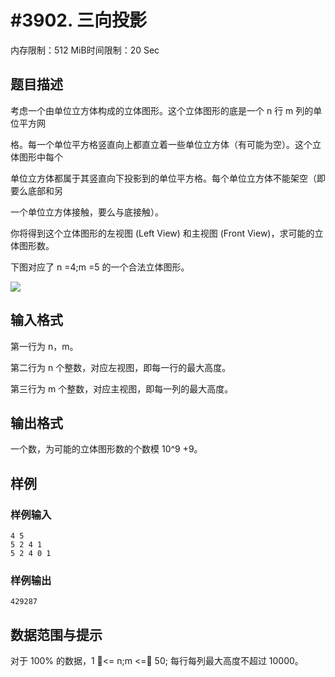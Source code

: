 # #3902. 三向投影

内存限制：512 MiB时间限制：20 Sec

## 题目描述

考虑一个由单位立方体构成的立体图形。这个立体图形的底是一个 n 行 m 列的单位平方网

格。每一个单位平方格竖直向上都直立着一些单位立方体（有可能为空）。这个立体图形中每个

单位立方体都属于其竖直向下投影到的单位平方格。每个单位立方体不能架空（即要么底部和另

一个单位立方体接触，要么与底接触）。

你将得到这个立体图形的左视图 (Left View) 和主视图 (Front View)，求可能的立体图形数。

下图对应了 n =4;m =5 的一个合法立体图形。

![](https://www.lydsy.com/JudgeOnline/upload/201503/ccc.PNG)

## 输入格式

第一行为 n，m。

第二行为 n 个整数，对应左视图，即每一行的最大高度。

第三行为 m 个整数，对应主视图，即每一列的最大高度。

## 输出格式

一个数，为可能的立体图形数的个数模 10^9 +9。

## 样例

### 样例输入

    
    4 5
    5 2 4 1
    5 2 4 0 1
    

### 样例输出

    
    429287
    

## 数据范围与提示

对于 100% 的数据，1 <= n;m <= 50; 每行每列最大高度不超过 10000。
